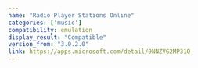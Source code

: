 ```yaml
---
name: "Radio Player Stations Online"
categories: ['music']
compatibility: emulation
display_result: "Compatible"
version_from: "3.0.2.0"
link: https://apps.microsoft.com/detail/9NNZVG2MP31Q
---
```

